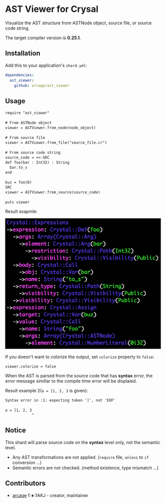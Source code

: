 # AST Viewer for Crysal

Visualize the AST structure from ASTNode object, source file, or source code string.

The target compiler version is **0.25.1**.

## Installation

Add this to your application's `shard.yml`:

```yaml
dependencies:
  ast_viewer:
    github: arcage/ast_viewer
```

## Usage

```crystal
require "ast_viewer"

# From ASTNode object
viewer = ASTViewer.from_node(node_object)

# From source file
viewer = ASTViewer.from_file("source_file.cr")

# From source code string
source_code = <<-SRC
def foo(bar : Int32) : String
  bar.to_s
end

buz = foo(0)
SRC
viewer = ASTViewer.from_source(source_code)

puts viewer
```

Result exapmle:

![Output](./output.png)

If you doesn't want to colorize the output, set `colorize` property to `false`:

```crystal
viewer.colorize = false
```

When the AST is parsed from the source code that has **syntax** error, the error message simillar to the compile time error will be displaied.

Result example 2(`a = [1, 2, 3` is given): 

```prain
Syntax error in :1: expecting token ']', not 'EOF'

a = [1, 2, 3
            ^
```

## Notice

This shard will parse source code on the **syntax** level only, not the semantic level.

- Any AST transformations are not applied. (`require` file, `unless` to `if` conversion ...)
- Semantic errors are not checked. (method existence, type mismatch ...)

## Contributors

- [arcage](https://github.com/arcgae) ʕ·ᴥ·ʔAKJ - creator, maintainer

